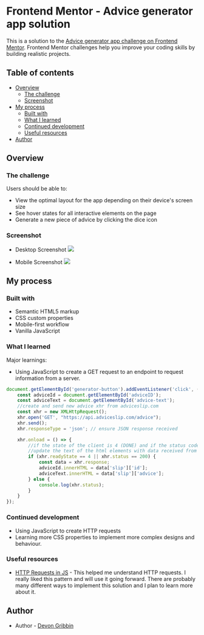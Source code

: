 # Frontend Mentor - Advice generator app solution

This is a solution to the [Advice generator app challenge on Frontend Mentor](https://www.frontendmentor.io/challenges/advice-generator-app-QdUG-13db). Frontend Mentor challenges help you improve your coding skills by building realistic projects.

## Table of contents

- [Overview](#overview)
  - [The challenge](#the-challenge)
  - [Screenshot](#screenshot)
- [My process](#my-process)
  - [Built with](#built-with)
  - [What I learned](#what-i-learned)
  - [Continued development](#continued-development)
  - [Useful resources](#useful-resources)
- [Author](#author)

## Overview

### The challenge

Users should be able to:

- View the optimal layout for the app depending on their device's screen size
- See hover states for all interactive elements on the page
- Generate a new piece of advice by clicking the dice icon

### Screenshot

- Desktop Screenshot
![](../advice-generator-app/AA%20Screenshots/desktop.PNG)

- Mobile Screenshot
![](../advice-generator-app/AA%20Screenshots/mobile.PNG)

## My process

### Built with

- Semantic HTML5 markup
- CSS custom properties
- Mobile-first workflow
- Vanilla JavaScript

### What I learned

Major learnings:

- Using JavaScript to create a GET request to an endpoint to request information from a server.
```js
document.getElementById('generator-button').addEventListener('click', () => {
    const adviceId = document.getElementById('adviceID');
    const adviceText = document.getElementById('advice-text');
    //create and send new advice xhr from adviceslip.com
    const xhr = new XMLHttpRequest();
    xhr.open('GET', "https://api.adviceslip.com/advice");
    xhr.send();
    xhr.responseType = 'json'; // ensure JSON response received

    xhr.onload = () => {
        //if the state of the client is 4 (DONE) and if the status code is 200 (successful)
        //update the text of the html elements with data received from the server
        if (xhr.readyState == 4 || xhr.status == 200) {
            const data = xhr.response;
            adviceId.innerHTML = data['slip']['id'];
            adviceText.innerHTML = data['slip']['advice'];
        } else {
            console.log(xhr.status);
        }
    }
});
```

### Continued development

- Using JavaScript to create HTTP requests
- Learning more CSS properties to implement more complex designs and behaviour.

### Useful resources

- [HTTP Requests in JS](https://kinsta.com/knowledgebase/javascript-http-request/#:~:text=To%20send%20a%20successful%20GET%20request%20using%20XMLHttpRequest,the%20request.%204%20Listen%20for%20the%20server%E2%80%99s%20response) - This helped me understand HTTP requests. I really liked this pattern and will use it going forward. There are probably many different ways to implement this solution and I plan to learn more about it.

## Author

- Author - [Devon Gribbin](devongribbin@gmail.com)


